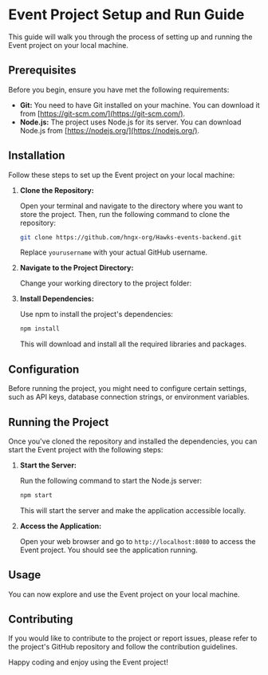 # Event Project Setup and Run Guide

This guide will walk you through the process of setting up and running the Event project on your local machine.

## Prerequisites

Before you begin, ensure you have met the following requirements:

- **Git:** You need to have Git installed on your machine. You can download it from [https://git-scm.com/](https://git-scm.com/).
- **Node.js:** The project uses Node.js for its server. You can download Node.js from [https://nodejs.org/](https://nodejs.org/).

## Installation

Follow these steps to set up the Event project on your local machine:

1. **Clone the Repository:**

   Open your terminal and navigate to the directory where you want to store the project. Then, run the following command to clone the repository:

   ```bash
   git clone https://github.com/hngx-org/Hawks-events-backend.git
   ```

   Replace `yourusername` with your actual GitHub username.

2. **Navigate to the Project Directory:**

   Change your working directory to the project folder:

3. **Install Dependencies:**

   Use npm to install the project's dependencies:

   ```bash
   npm install
   ```

   This will download and install all the required libraries and packages.

## Configuration

Before running the project, you might need to configure certain settings, such as API keys, database connection strings, or environment variables.

## Running the Project

Once you've cloned the repository and installed the dependencies, you can start the Event project with the following steps:

1. **Start the Server:**

   Run the following command to start the Node.js server:

   ```bash
   npm start
   ```

   This will start the server and make the application accessible locally.

2. **Access the Application:**

   Open your web browser and go to `http://localhost:8080` to access the Event project. You should see the application running.

## Usage

You can now explore and use the Event project on your local machine.

## Contributing

If you would like to contribute to the project or report issues, please refer to the project's GitHub repository and follow the contribution guidelines.

Happy coding and enjoy using the Event project!
